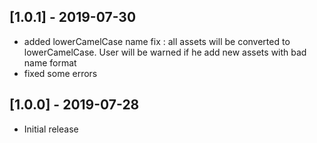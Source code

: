 ## [1.0.1] - 2019-07-30

* added lowerCamelCase name fix : all assets will be converted to lowerCamelCase. User will be warned if he add new assets with bad name format
* fixed some errors 

## [1.0.0] - 2019-07-28

* Initial release

